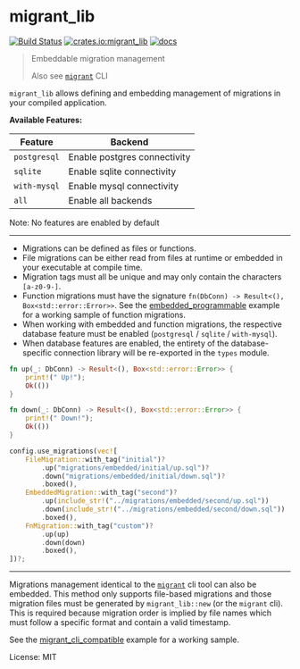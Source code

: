 # migrant_lib

[![Build Status](https://travis-ci.org/jaemk/migrant_lib.svg?branch=master)](https://travis-ci.org/jaemk/migrant_lib)
[![crates.io:migrant_lib](https://img.shields.io/crates/v/migrant_lib.svg?label=migrant_lib)](https://crates.io/crates/migrant_lib)
[![docs](https://docs.rs/migrant_lib/badge.svg)](https://docs.rs/migrant_lib)

> Embeddable migration management
>
> Also see [`migrant`](https://github.com/jaemk/migrant) CLI

`migrant_lib` allows defining and embedding management of migrations in your compiled application.


**Available Features:**

| Feature      |    Backend                   |
|--------------|------------------------------|
| `postgresql` | Enable postgres connectivity |
| `sqlite`     | Enable sqlite connectivity   |
| `with-mysql` | Enable mysql connectivity    |
| `all`        | Enable all backends          |


Note: No features are enabled by default

----

- Migrations can be defined as files or functions.
- File migrations can be either read from files at runtime or embedded in your executable at compile time.
- Migration tags must all be unique and may only contain the characters `[a-z0-9-]`.
- Function migrations must have the signature `fn(DbConn) -> Result<(), Box<std::error::Error>>`.
  See the [embedded_programmable](https://github.com/jaemk/migrant_lib/blob/master/examples/embedded_programmable.rs)
  example for a working sample of function migrations.
- When working with embedded and function migrations, the respective database feature must be
  enabled (`postgresql` / `sqlite` / `with-mysql`).
- When database features are enabled, the entirety of the database-specific connection library will
  be re-exported in the `types` module.


```rust
fn up(_: DbConn) -> Result<(), Box<std::error::Error>> {
    print!(" Up!");
    Ok(())
}

fn down(_: DbConn) -> Result<(), Box<std::error::Error>> {
    print!(" Down!");
    Ok(())
}

config.use_migrations(vec![
    FileMigration::with_tag("initial")?
        .up("migrations/embedded/initial/up.sql")?
        .down("migrations/embedded/initial/down.sql")?
        .boxed(),
    EmbeddedMigration::with_tag("second")?
        .up(include_str!("../migrations/embedded/second/up.sql"))
        .down(include_str!("../migrations/embedded/second/down.sql"))
        .boxed(),
    FnMigration::with_tag("custom")?
        .up(up)
        .down(down)
        .boxed(),
])?;
```

----

Migrations management identical to the [`migrant`](https://github.com/jaemk/migrant) cli tool can also be embedded.
This method only supports file-based migrations and those migration files must be generated by `migrant_lib::new`
(or the `migrant` cli). This is required because migration order is implied by file names which must follow
a specific format and contain a valid timestamp.

See the [migrant_cli_compatible](https://github.com/jaemk/migrant_lib/blob/master/examples/migrant_cli_compatible.rs)
example for a working sample.


License: MIT
